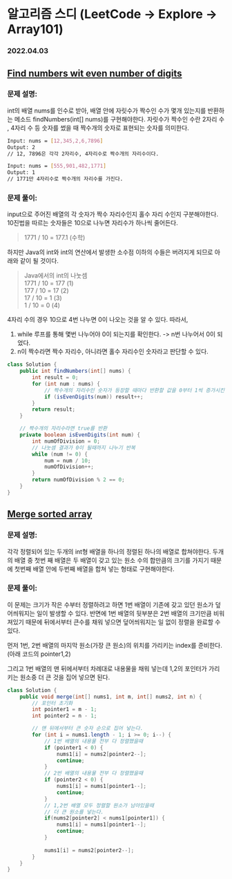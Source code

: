 # 알고리즘 스디 (LeetCode -> Explore -> Array101)

### 2022.04.03

## [Find numbers wit even number of digits](https://leetcode.com/explore/learn/card/fun-with-arrays/521/introduction/3237/)



### 문제 설명:
int의 배열 nums를 인수로 받아, 배열 안에 자릿수가 짝수인 수가 몇개 있는지를 반환하는 메소드 findNumbers(int[] nums)를 구현해야한다.
자릿수가 짝수인 수란 2자리 수 , 4자리 수 등 숫자를 썼을 때 짝수개의 숫자로 표현되는 숫자를 의미한다.

```bash
Input: nums = [12,345,2,6,7896]
Output: 2
// 12, 7896은 각각 2자리수, 4자리수로 짝수개의 자리수이다.
```
```bash
Input: nums = [555,901,482,1771]
Output: 1 
// 1771만 4자리수로 짝수개의 자리수를 가진다.
```

### 문제 풀이:
input으로 주어진 배열의 각 숫자가 짝수 자리수인지 홀수 자리 수인지 구분해야한다.
10진법을 따르는 숫자들은 10으로 나누면 자리수가 하나씩 줄어든다.

> 1771 / 10 = 177.1 (수학)

하지만 Java의 int와 int의 연산에서 발생한 소수점 이하의 수들은 버려지게 되므로 아래와 같이 될 것이다.

> Java에서의 int의 나눗셈  
> 1771 / 10 = 177 (1)  
> 177 / 10 = 17 (2)  
> 17 / 10 = 1 (3)  
> 1 / 10 = 0 (4)  

4자리 수의 경우 10으로 4번 나누면 0이 나오는 것을 알 수 있다.
따라서, 
1. while 루프를 통해 몇번 나누어야 0이 되는지를 확인한다. -> n번 나누어서 0이 되었다.
2. n이 짝수라면 짝수 자리수, 아니라면 홀수 자리수인 숫자라고 판단할 수 있다.

```java
class Solution {
    public int findNumbers(int[] nums) {
        int result = 0;
        for (int num : nums) {
            // 짝수개의 자리수인 숫자가 등장할 때마다 반환할 값을 0부터 1씩 증가시킨다.
            if (isEvenDigits(num)) result++;
        }
        return result;
    }

    // 짝수개의 자리수라면 true를 반환
    private boolean isEvenDigits(int num) {
        int numOfDivision = 0;
        // 나눗셈 결과가 0이 될때까지 나누기 반복
        while (num != 0) {
            num = num / 10;
            numOfDivision++;
        }
        return numOfDivision % 2 == 0;
    }
}
```

## [Merge sorted array](https://leetcode.com/explore/learn/card/fun-with-arrays/525/inserting-items-into-an-array/3253/)

### 문제 설명:

각각 정렬되어 있는 두개의 int형 배열을 하나의 정렬된 하나의 배열로 합쳐야한다.
두개의 배열 중 첫번 째 배열은 두 배열이 갖고 있는 원소 수의 합만큼의 크기를 가지기 때문에 첫번째 배열 안에 두번째 배열을 합쳐 넣는 형태로 구현해야한다.

### 문제 풀이:

이 문제는 크기가 작은 수부터 정렬하려고 하면 1번 배열이 기존에 갖고 있던 원소가 덮어씌워지는 일이 발생할 수 있다. 반면에 1번 배열의 뒷부분은 2번 배열의 크기만큼 비워져있기 때문에 뒤에서부터 큰수를 채워 넣으면 덮어씌워지는 일 없이 정렬을 완료할 수 있다.

먼저 1번, 2번 배열의 마지막 원소(가장 큰 원소)의 위치를 가리키는 index를 준비한다.(아래 코드의 pointer1,2)

그리고 1번 배열의 맨 뒤에서부터 차례대로 내용물을 채워 넣는데 1,2의 포인터가 가리키는 원소중 더 큰 것을 집어 넣으면 된다.


```java
class Solution {
    public void merge(int[] nums1, int m, int[] nums2, int n) {
        // 포인터 초기화
        int pointer1 = m - 1;
        int pointer2 = n - 1;

        // 맨 뒤에서부터 큰 숫자 순으로 집어 넣는다.
        for (int i = nums1.length - 1; i >= 0; i--) {
            // 1번 배열의 내용물 전부 다 정렬했을때
            if (pointer1 < 0) {
                nums1[i] = nums2[pointer2--];
                continue;
            }
            // 2번 배열의 내용물 전부 다 정렬했을때
            if (pointer2 < 0) {
                nums1[i] = nums1[pointer1--];
                continue;
            }
            // 1,2번 배열 모두 정렬할 원소가 남아있을때
            // 더 큰 원소를 넣는다.
            if(nums2[pointer2] < nums1[pointer1]) {
                nums1[i] = nums1[pointer1--];
                continue;
            }
            
            nums1[i] = nums2[pointer2--];
        }
    }
}
```